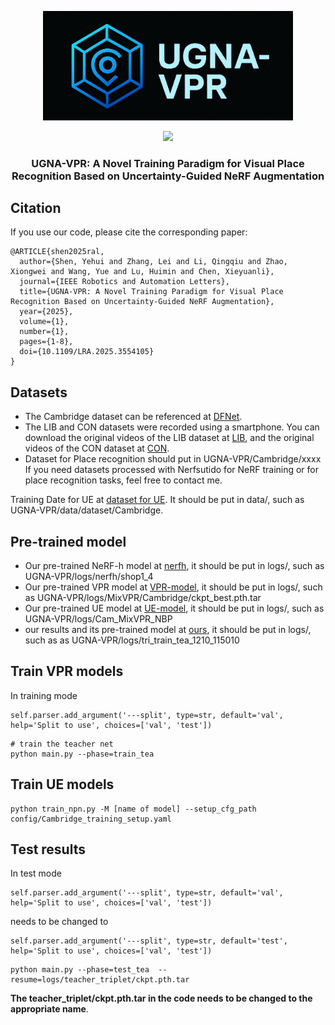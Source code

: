 <p align="center">
  <img src="./script/dataset/UGNA_VPR_logo.png" alt="Project Logo" width="400"/>
</p>

<p align="center">
  <a href="https://arxiv.org/abs/2503.21338" target='_blank'>
    <img src="https://img.shields.io/badge/Paper-%F0%9F%93%83-slategray">
  </a>
</p>

<h3 align="center">UGNA-VPR: A Novel Training Paradigm for Visual Place Recognition Based on Uncertainty-Guided NeRF Augmentation</h3>

## Citation
If you use our code, please cite the corresponding paper:
```
@ARTICLE{shen2025ral,
  author={Shen, Yehui and Zhang, Lei and Li, Qingqiu and Zhao, Xiongwei and Wang, Yue and Lu, Huimin and Chen, Xieyuanli},
  journal={IEEE Robotics and Automation Letters}, 
  title={UGNA-VPR: A Novel Training Paradigm for Visual Place Recognition Based on Uncertainty-Guided NeRF Augmentation}, 
  year={2025},
  volume={1},
  number={1},
  pages={1-8},
  doi={10.1109/LRA.2025.3554105}
}
```

## Datasets

- The Cambridge dataset can be referenced at [DFNet](https://github.com/activevisionlab/dfnet).
- The LIB and CON datasets were recorded using a smartphone. You can download the original videos of the LIB dataset at [LIB](https://kaggle.com/datasets/9e09bf4ac09c14f13af80e55fd273114351bba1e1a8a49554de7fe7b58142d99), and the original videos of the CON dataset at [CON](https://kaggle.com/datasets/cacfaab9b6c68e3cc0ad0ed2b425302f47d302a789d9dc8c559255a67baa817d).
- Dataset for Place recognition should put in UGNA-VPR/Cambridge/xxxx
If you need datasets processed with Nerfsutido for NeRF training or for place recognition tasks, feel free to contact me.

Training Date for UE at [dataset for UE](https://kaggle.com/datasets/1b2bb5b6d07c5d562bd2662c8dc88f72e41f37b4f943cf45936f7cd6b052a114). It should be put in data/, such as UGNA-VPR/data/dataset/Cambridge.
  
## Pre-trained model
- Our pre-trained NeRF-h model at [nerfh](https://kaggle.com/datasets/c89a647ea14d5a753e7f2169e1b639e72f14cd3a09d0fbf707483b28eae47a90), it should be put in logs/, such as UGNA-VPR/logs/nerfh/shop1_4
- Our pre-trained VPR model at [VPR-model](https://kaggle.com/datasets/3b7d611f65b241de5a4573c26591e58a3db7751ca969de03873ae8596330e778), it should be put in logs/, such as UGNA-VPR/logs/MixVPR/Cambridge/ckpt_best.pth.tar
- Our pre-trained UE model at [UE-model](https://kaggle.com/datasets/680047c599214408c1d35559f0757acf7b487634c4c56f894a0af620df8f5f66), it should be put in logs/, such as UGNA-VPR/logs/Cam_MixVPR_NBP
- our results and its pre-trained model at [ours](https://kaggle.com/datasets/f3e5f27facd26691b415844b1d165f458b44a1aee7e9b1107f4c2d55b9984d00), it should be put in logs/, such as as UGNA-VPR/logs/tri_train_tea_1210_115010

## Train VPR models
In training mode
```shell
self.parser.add_argument('---split', type=str, default='val', help='Split to use', choices=['val', 'test'])
```
```shell
# train the teacher net
python main.py --phase=train_tea
```
## Train UE models
```shell
python train_npn.py -M [name of model] --setup_cfg_path config/Cambridge_training_setup.yaml
```

## Test results 
In test mode
```shell
self.parser.add_argument('---split', type=str, default='val', help='Split to use', choices=['val', 'test'])
```
 needs to be changed to 
```shell
self.parser.add_argument('---split', type=str, default='test', help='Split to use', choices=['val', 'test'])
```
```shell
python main.py --phase=test_tea	 --resume=logs/teacher_triplet/ckpt.pth.tar
```
 **The teacher_triplet/ckpt.pth.tar in the code needs to be changed to the appropriate name**.
